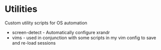 Utilities
=========

Custom utility scripts for OS automation


- screen-detect - Automatically configure xrandr
- vims - used in conjunction with some scripts in my vim config to save and re-load sessions

